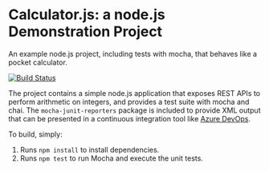 Calculator.js: a node.js Demonstration Project
==============================================
An example node.js project, including tests with mocha, that behaves like
a pocket calculator.

[![Build Status](https://dev.azure.com/harishkantabathina0222/Integrating%20External%20Source%20Control%20with%20Azure%20Pipelines/_apis/build/status/harishkantabathina.calculator?branchName=master)](https://dev.azure.com/harishkantabathina0222/Integrating%20External%20Source%20Control%20with%20Azure%20Pipelines/_build/latest?definitionId=25&branchName=master)

The project contains a simple node.js application that exposes REST APIs
to perform arithmetic on integers, and provides a test suite with mocha
and chai.  The `mocha-junit-reporters` package is included to provide XML
output that can be presented in a continuous integration tool like
[Azure DevOps](https://azure.com/devops).

To build, simply:

1. Runs `npm install` to install dependencies.
2. Runs `npm test` to run Mocha and execute the unit tests.

